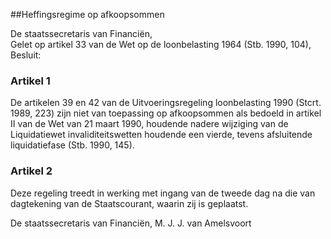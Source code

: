 <meta http-equiv='Content-Type' content='text/html; charset=utf-8' />

##Heffingsregime op afkoopsommen 

De staatssecretaris van Financiën,  
Gelet op artikel 33 van de Wet op de loonbelasting 1964 (Stb. 1990, 104),
Besluit:    

### Artikel  1  

De artikelen 39 en 42 van de Uitvoeringsregeling loonbelasting 1990 (Stcrt. 1989, 223) zijn niet van toepassing op afkoopsommen als bedoeld in artikel II van de Wet van 21 maart 1990, houdende nadere wijziging van de Liquidatiewet invaliditeitswetten houdende een vierde, tevens afsluitende liquidatiefase (Stb. 1990, 145). 

### Artikel  2  

Deze regeling treedt in werking met ingang van de tweede dag na die van dagtekening van de Staatscourant, waarin zij is geplaatst. 

De 
staatssecretaris van Financiën, 
M. J. J. van  Amelsvoort      
